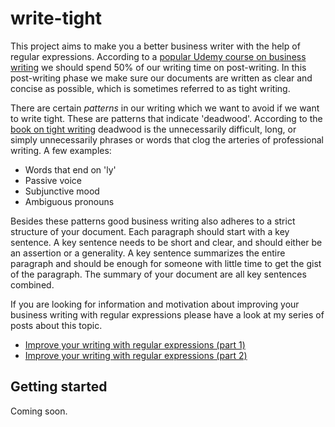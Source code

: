# write-tight

This project aims to make you a better business writer with the help of regular expressions. According to a [popular Udemy course on business writing][udemy] we should spend 50% of our writing time on post-writing. In this post-writing phase we make sure our documents are written as clear and concise as possible,
which is sometimes referred to as tight writing.

There are certain <em>patterns</em> in our writing which we want to avoid if we want to write tight. These are patterns that indicate 'deadwood'. According to the [book on tight writing][write-tight] deadwood is the unnecessarily difficult, long, or simply unnecessarily phrases or words that clog the arteries of professional writing. A few examples:

- Words that end on 'ly'
- Passive voice
- Subjunctive mood
- Ambiguous pronouns

Besides these patterns good business writing also adheres to a strict structure of your document. Each paragraph should start with a key sentence.
A key sentence needs to be short and clear, and should either be an assertion or a generality. A key sentence summarizes the entire paragraph and
should be enough for someone with little time to get the gist of the paragraph. The summary of your document are all key sentences combined.

If you are looking for information and motivation about improving your business writing with regular expressions please have a look at my series
of posts about this topic.

- [Improve your writing with regular expressions (part 1)][blogpost-1]
- [Improve your writing with regular expressions (part 2)][blogpost-2]

## Getting started

Coming soon.

[udemy]: https://www.udemy.com/course/business-writing-immersion/
[write-tight]: https://www.amazon.nl/Write-Tight-Exactly-Precision-Power/dp/1402210515
[blogpost-1]: https://www.ernst-bolle.com/posts/regex-part-1
[blogpost-2]: https://www.ernst-bolle.com/posts/regex-part-2
